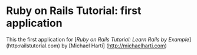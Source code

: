 # Ruby on Rails Tutorial: first application




This the first application for
[*Ruby on Rails Tutorial: Learn Rails by Example*] (http:railstutorial.com)
by [Michael Harti] (http://michaelharti.com) 
